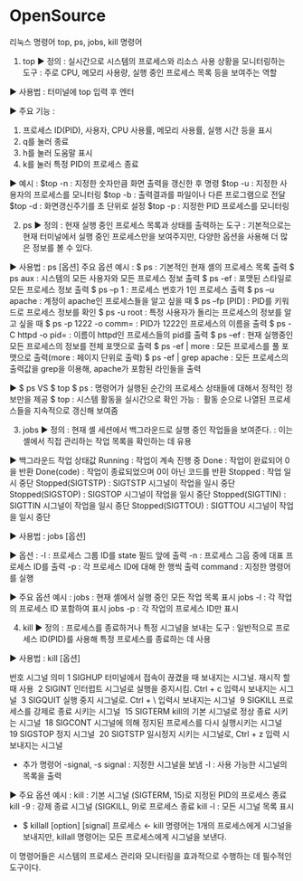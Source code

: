 # OpenSource
리눅스 명령어
top, ps, jobs, kill 명령어

1. top
▶ 정의 : 실시간으로 시스템의 프로세스와 리소스 사용 상황을 모니터링하는 도구
        : 주로 CPU, 메모리 사용량, 실행 중인 프로세스 목록 등을 보여주는 역할

▶ 사용법 : 터미널에 top 입력 후 엔터

▶ 주요 기능 :
   1. 프로세스 ID(PID), 사용자, CPU 사용률, 메모리 사용률, 실행 시간 등을 표시
   2. q를 눌러 종료
   3. h를 눌러 도움말 표시
   4. k를 눌러 특정 PID의 프로세스 종료

▶ 예시 :
   $top -n : 지정한 숫자만큼 화면 출력을 갱신한 후 명령
   $top -u : 지정한 사용자의 프로세스를 모니터링
   $top -b : 출력결과를 파일이나 다른 프로그램으로 전달
   $top -d : 화면갱신주기를 초 단위로 설정
   $top -p : 지정한 PID 프로세스를 모니터링


2. ps
▶ 정의 : 현재 실행 중인 프로세스 목록과 상태를 출력하는 도구
        : 기본적으로는 현재 터미널에서 실행 중인 프로세스만을 보여주지만, 다양한 옵션을 사용해 더 많은 정보를 볼 수 있다.

▶ 사용법 : ps [옵션]
주요 옵션 예시 :
   $ ps : 기본적인 현재 셸의 프로세스 목록 출력
   $ ps aux : 시스템의 모든 사용자와 모든 프로세스 정보 출력
   $ ps -ef : 포맷된 스타일로 모든 프로세스 정보 출력
   $ ps –p 1 : 프로세스 번호가 1인 프로세스 출력
   $ ps –u apache : 계정이 apache인 프로세스들을 알고 싶을 때
   $ ps –fp [PID] : PID를 키워드로 프로세스 정보를 확인
   $ ps -u root : 특정 사용자가 돌리는 프로세스의 정보를 알고 싶을 때
   $ ps -p 1222 -o comm= : PID가 1222인 프로세스의 이름을 출력
   $ ps -C httpd -o pid= : 이름이 httpd인 프로세스들의 pid를 출력
   $ ps –ef : 현재 실행중인 모든 프로세스의 정보를 전체 포맷으로 출력
   $ ps -ef | more : 모든 프로세스를 풀 포맷으로 출력(more : 페이지 단위로 출력)
   $ ps -ef | grep apache : 모든 프로세스의 출력값을 grep을 이용해, apache가 포함된 라인들을 출력

▶ $ ps VS $ top
   $ ps : 명령어가 실행된 순간의 프로세스 상태들에 대해서 정적인 정보만을 제공
   $ top : 시스템 활동을 실시간으로 확인 가능
         :  활동 순으로 나열된 프로세스들을 지속적으로 갱신해 보여줌


3. jobs
▶ 정의 : 현재 셸 세션에서 백그라운드로 실행 중인 작업들을 보여준다.
        : 이는 셸에서 직접 관리하는 작업 목록을 확인하는 데 유용

▶ 백그라운드 작업 상태값
   Running : 작업이 계속 진행 중
   Done : 작업이 완료되어 0을 반환
   Done(code) : 작업이 종료되었으며 0이 아닌 코드를 반환
   Stopped : 작업 일시 중단
   Stopped(SIGTSTP) : SIGTSTP 시그널이 작업을 일시 중단
   Stopped(SIGSTOP) : SIGSTOP 시그널이 작업을 일시 중단
   Stopped(SIGTTIN) : SIGTTIN 시그널이 작업을 일시 중단
   Stopped(SIGTTOU) : SIGTTOU 시그널이 작업을 일시 중단

▶ 사용법 : jobs [옵션]

▶ 옵션 :
   -l : 프로세스 그룹 ID를 state 필드 앞에 출력
   -n : 프로세스 그웁 중에 대표 프로세스 ID를 출력
   -p : 각 프로세스 ID에 대해 한 행씩 출력
   command : 지정한 명령어를 실행

▶ 주요 옵션 예시 :
   jobs : 현재 셸에서 실행 중인 모든 작업 목록 표시
   jobs -l : 각 작업의 프로세스 ID 포함하여 표시
   jobs -p : 각 작업의 프로세스 ID만 표시

4. kill
▶ 정의 : 프로세스를 종료하거나 특정 시그널을 보내는 도구
        : 일반적으로 프로세스 ID(PID)를 사용해 특정 프로세스를 종료하는 데 사용

▶ 사용법 : kill [옵션] <PID>

번호   시그널       의미
 1     SIGHUP      터미널에서 접속이 끊겼을 때 보내지는 시그널. 재시작 할 때 사용 
 2     SIGINT      인터럽트 시그널로 실행을 중지시킴. Ctrl + c 입력시 보내지는 시그널 
 3     SIGQUIT     실행 중지 시그널로. Ctrl + \ 입력시 보내지는 시그널 
 9     SIGKILL     프로세스를 강제로 종료 시키는 시그널 
15     SIGTERM     kill의 기본 시그널로 정상 종료 시키는 시그널 
18     SIGCONT     시그널에 의해 정지된 프로세스를 다시 실행시키는 시그널 
19     SIGSTOP     정지 시그널 
20     SIGTSTP     일시정지 시키는 시그널로, Ctrl + z 입력 시 보내지는 시그널 

 + 추가 명령어
   -signal, -s signal : 지정한 시그널을 보냄
   -l : 사용 가능한 시그널의 목록을 출력

▶ 주요 옵션 예시 :
   kill <PID> : 기본 시그널 (SIGTERM, 15)로 지정된 PID의 프로세스 종료
   kill -9 <PID> : 강제 종료 시그널 (SIGKILL, 9)로 프로세스 종료
   kill -l : 모든 시그널 목록 표시

+ $ killall [option] [signal] 프로세스 ← kill 명령어는 1개의 프로세스에게 시그널을 보내지만, killall 명령어는 모든 프로세스에게 시그널을 보낸다.



이 명령어들은 시스템의 프로세스 관리와 모니터링을 효과적으로 수행하는 데 필수적인 도구이다.
